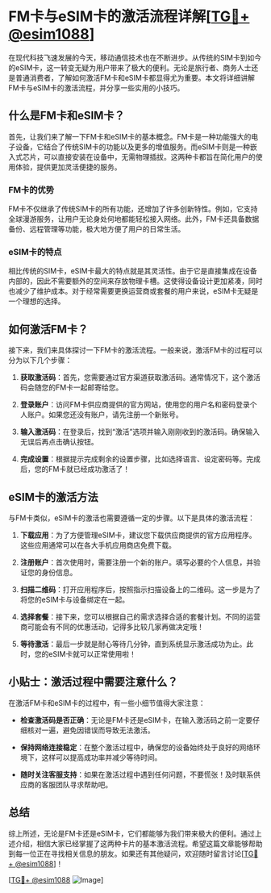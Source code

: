 # FM卡与eSIM卡的激活流程详解[[TG💪+ @esim1088](https://t.me/s/esim1088)]

在现代科技飞速发展的今天，移动通信技术也在不断进步。从传统的SIM卡到如今的eSIM卡，这一转变无疑为用户带来了极大的便利。无论是旅行者、商务人士还是普通消费者，了解如何激活FM卡和eSIM卡都显得尤为重要。本文将详细讲解FM卡与eSIM卡的激活流程，并分享一些实用的小技巧。

## 什么是FM卡和eSIM卡？

首先，让我们来了解一下FM卡和eSIM卡的基本概念。FM卡是一种功能强大的电子设备，它结合了传统SIM卡的功能以及更多的增值服务。而eSIM卡则是一种嵌入式芯片，可以直接安装在设备中，无需物理插拔。这两种卡都旨在简化用户的使用体验，提供更加灵活便捷的服务。

### FM卡的优势

FM卡不仅继承了传统SIM卡的所有功能，还增加了许多创新特性。例如，它支持全球漫游服务，让用户无论身处何地都能轻松接入网络。此外，FM卡还具备数据备份、远程管理等功能，极大地方便了用户的日常生活。

### eSIM卡的特点

相比传统的SIM卡，eSIM卡最大的特点就是其灵活性。由于它是直接集成在设备内部的，因此不需要额外的空间来存放物理卡槽。这使得设备设计更加紧凑，同时也减少了维护成本。对于经常需要更换运营商或套餐的用户来说，eSIM卡无疑是一个理想的选择。

## 如何激活FM卡？

接下来，我们来具体探讨一下FM卡的激活流程。一般来说，激活FM卡的过程可以分为以下几个步骤：

1. **获取激活码**：首先，您需要通过官方渠道获取激活码。通常情况下，这个激活码会随您的FM卡一起邮寄给您。
   
2. **登录账户**：访问FM卡供应商提供的官方网站，使用您的用户名和密码登录个人账户。如果您还没有账户，请先注册一个新账号。

3. **输入激活码**：在登录后，找到“激活”选项并输入刚刚收到的激活码。确保输入无误后再点击确认按钮。

4. **完成设置**：根据提示完成剩余的设置步骤，比如选择语言、设定密码等。完成后，您的FM卡就已经成功激活了！

## eSIM卡的激活方法

与FM卡类似，eSIM卡的激活也需要遵循一定的步骤。以下是具体的激活流程：

1. **下载应用**：为了方便管理eSIM卡，建议您下载供应商提供的官方应用程序。这些应用通常可以在各大手机应用商店免费下载。

2. **注册账户**：首次使用时，需要注册一个新的账户。填写必要的个人信息，并验证您的身份信息。

3. **扫描二维码**：打开应用程序后，按照指示扫描设备上的二维码。这一步是为了将您的eSIM卡与设备绑定在一起。

4. **选择套餐**：接下来，您可以根据自己的需求选择合适的套餐计划。不同的运营商可能会有不同的优惠活动，记得多比较几家再做决定哦！

5. **等待激活**：最后一步就是耐心等待几分钟，直到系统显示激活成功为止。此时，您的eSIM卡就可以正常使用啦！

## 小贴士：激活过程中需要注意什么？

在激活FM卡和eSIM卡的过程中，有一些小细节值得大家注意：

- **检查激活码是否正确**：无论是FM卡还是eSIM卡，在输入激活码之前一定要仔细核对一遍，避免因错误而导致无法激活。
  
- **保持网络连接稳定**：在整个激活过程中，确保您的设备始终处于良好的网络环境下，这样可以提高成功率并减少等待时间。

- **随时关注客服支持**：如果在激活过程中遇到任何问题，不要慌张！及时联系供应商的客服团队寻求帮助吧。

## 总结

综上所述，无论是FM卡还是eSIM卡，它们都能够为我们带来极大的便利。通过上述介绍，相信大家已经掌握了这两种卡片的基本激活流程。希望这篇文章能够帮助到每一位正在寻找相关信息的朋友。如果还有其他疑问，欢迎随时留言讨论[[TG💪+ @esim1088](https://t.me/s/esim1088)]！

[[TG💪+ @esim1088](https://t.me/s/esim1088) ![Image](https://i.postimg.cc/4NQfJmqS/Snipaste-2025-05-13-00-14-12.png)]